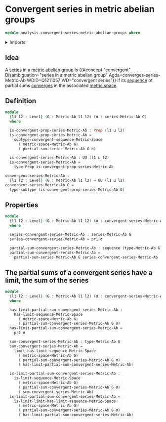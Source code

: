 # Convergent series in metric abelian groups

```agda
module analysis.convergent-series-metric-abelian-groups where
```

<details><summary>Imports</summary>

```agda
open import analysis.metric-abelian-groups
open import analysis.series-metric-abelian-groups

open import foundation.dependent-pair-types
open import foundation.propositions
open import foundation.subtypes
open import foundation.universe-levels

open import lists.sequences

open import metric-spaces.convergent-sequences-metric-spaces
open import metric-spaces.limits-of-sequences-metric-spaces
```

</details>

## Idea

A [series](analysis.series-metric-abelian-groups.md) in a
[metric abelian group](analysis.metric-abelian-groups.md) is
{{#concept "convergent" Disambiguation="series in a metric abelian group" Agda=converges-series-Metric-Ab WDID=Q1211057 WD="convergent series"}}
if its [sequence](lists.sequences.md) of partial sums
[converges](metric-spaces.convergent-sequences-metric-spaces.md) in the
associated [metric space](metric-spaces.metric-spaces.md).

## Definition

```agda
module _
  {l1 l2 : Level} (G : Metric-Ab l1 l2) (σ : series-Metric-Ab G)
  where

  is-convergent-prop-series-Metric-Ab : Prop (l1 ⊔ l2)
  is-convergent-prop-series-Metric-Ab =
    subtype-convergent-sequence-Metric-Space
      ( metric-space-Metric-Ab G)
      ( partial-sum-series-Metric-Ab G σ)

  is-convergent-series-Metric-Ab : UU (l1 ⊔ l2)
  is-convergent-series-Metric-Ab =
    type-Prop is-convergent-prop-series-Metric-Ab

convergent-series-Metric-Ab :
  {l1 l2 : Level} (G : Metric-Ab l1 l2) → UU (l1 ⊔ l2)
convergent-series-Metric-Ab G =
  type-subtype (is-convergent-prop-series-Metric-Ab G)
```

## Properties

```agda
module _
  {l1 l2 : Level} (G : Metric-Ab l1 l2) (σ : convergent-series-Metric-Ab G)
  where

  series-convergent-series-Metric-Ab : series-Metric-Ab G
  series-convergent-series-Metric-Ab = pr1 σ

  partial-sum-convergent-series-Metric-Ab : sequence (type-Metric-Ab G)
  partial-sum-convergent-series-Metric-Ab =
    partial-sum-series-Metric-Ab G series-convergent-series-Metric-Ab
```

## The partial sums of a convergent series have a limit, the sum of the series

```agda
module _
  {l1 l2 : Level} (G : Metric-Ab l1 l2) (σ : convergent-series-Metric-Ab G)
  where

  has-limit-partial-sum-convergent-series-Metric-Ab :
    has-limit-sequence-Metric-Space
      ( metric-space-Metric-Ab G)
      ( partial-sum-convergent-series-Metric-Ab G σ)
  has-limit-partial-sum-convergent-series-Metric-Ab =
    pr2 σ

  sum-convergent-series-Metric-Ab : type-Metric-Ab G
  sum-convergent-series-Metric-Ab =
    limit-has-limit-sequence-Metric-Space
      ( metric-space-Metric-Ab G)
      ( partial-sum-convergent-series-Metric-Ab G σ)
      ( has-limit-partial-sum-convergent-series-Metric-Ab)

  is-limit-partial-sum-convergent-series-Metric-Ab :
    is-limit-sequence-Metric-Space
      ( metric-space-Metric-Ab G)
      ( partial-sum-convergent-series-Metric-Ab G σ)
      ( sum-convergent-series-Metric-Ab)
  is-limit-partial-sum-convergent-series-Metric-Ab =
    is-limit-limit-has-limit-sequence-Metric-Space
      ( metric-space-Metric-Ab G)
      ( partial-sum-convergent-series-Metric-Ab G σ)
      ( has-limit-partial-sum-convergent-series-Metric-Ab)
```
